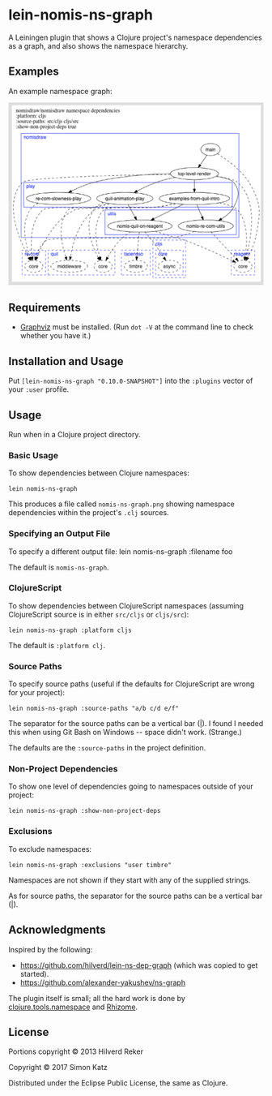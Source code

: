# lein-nomis-ns-graph

A Leiningen plugin that shows a Clojure project's namespace dependencies
as a graph, and also shows the namespace hierarchy.


## Examples

An example namespace graph:

![An example namespace graph](examples/example-nomis-ns-graph-001.png)


## Requirements

* [Graphviz](http://www.graphviz.org/) must be installed. (Run `dot -V` at the command line to check whether you have it.)

## Installation and Usage

Put `[lein-nomis-ns-graph "0.10.0-SNAPSHOT"]` into the `:plugins` vector of your
`:user` profile.


## Usage

Run when in a Clojure project directory.

### Basic Usage

To show dependencies between Clojure namespaces:

    lein nomis-ns-graph

This produces a file called `nomis-ns-graph.png` showing namespace dependencies
within the project's `.clj` sources.


### Specifying an Output File

To specify a different output file:
    lein nomis-ns-graph :filename foo

The default is `nomis-ns-graph`.

### ClojureScript

To show dependencies between ClojureScript namespaces (assuming ClojureScript
source is in either `src/cljs` or `cljs/src`):

    lein nomis-ns-graph :platform cljs

The default is `:platform clj`.

### Source Paths

To specify source paths (useful if the defaults for ClojureScript are wrong
for your project):

    lein nomis-ns-graph :source-paths "a/b c/d e/f"

The separator for the source paths can be a vertical bar (|). I found I
needed this when using Git Bash on Windows -- space didn't work. (Strange.)

The defaults are the `:source-paths` in the project definition.

### Non-Project Dependencies

To show one level of dependencies going to namespaces outside of your project:

    lein nomis-ns-graph :show-non-project-deps

### Exclusions

To exclude namespaces:

    lein nomis-ns-graph :exclusions "user timbre"

Namespaces are not shown if they start with any of the supplied strings.

As for source paths, the separator for the source paths can be a vertical bar
(|).


## Acknowledgments

Inspired by the following:

* https://github.com/hilverd/lein-ns-dep-graph (which was copied to get started).
* https://github.com/alexander-yakushev/ns-graph


The plugin itself is small; all the hard work is done by
[clojure.tools.namespace](https://github.com/clojure/tools.namespace) and
[Rhizome](https://github.com/ztellman/rhizome).

## License

Portions copyright © 2013 Hilverd Reker

Copyright © 2017 Simon Katz

Distributed under the Eclipse Public License, the same as Clojure.
